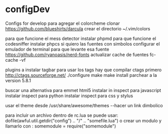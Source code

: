 # configDev
Configs for develop
para agregar el colorcheme clonar https://github.com/blueshirts/darcula
crear el directorio ~/.vim/colors

para que funcione el mess detector instalar phpmd 
para que funcione el codesniffer instalar phpcs
si quiero las fuentes con simbolos configurar el emulador de terminal para que levante esa fuente
https://github.com/ryanoasis/nerd-fonts 
actualizar cache de fuentes fc-cache -vf








plugins a instalar
tagbar
para usar los tags hay que compilar ctags primero http://ctags.sourceforge.net/
./configure
make
make install
parchear a la version 5.8.1


buscar una alternativa para emmet html5
instalar in inspect para javascript
instalar inspect para python
instalar inspect para css y stylus

usar el theme desde /usr/share/awesome/themes  --hacer un link dimbolico

para incluir un archivo dentro de rc.lua se puede usar:
dofile(awful.util.getdir("config") .. "/" .. "somefile.lua")
o crear un modulo y llamarlo con : somemodule = require("somemodule")

